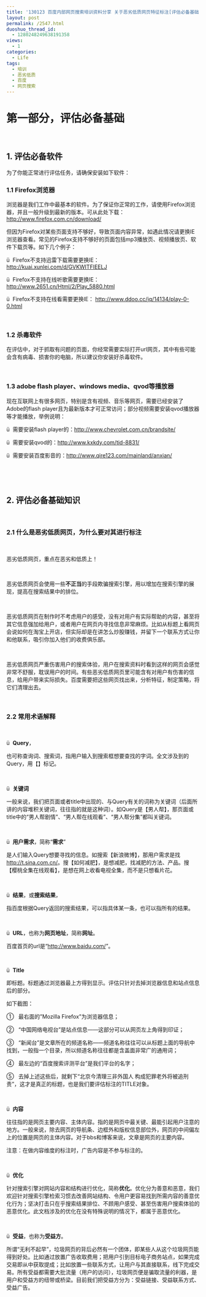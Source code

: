 ```yaml
---
title: '130123 百度内部网页搜索培训资料分享 关于恶劣低质网页特征标注[评估必备基础]'
layout: post
permalink: /2547.html
duoshuo_thread_id:
  - 1280248249638191358
views:
  - 1
categories:
  - Life
tags:
  - 培训
  - 恶劣低质
  - 百度
  - 网页搜索
---
```

# 第一部分，评估必备基础

&nbsp;

## 1. 评估必备软件

<p align="left">
  为了你能正常进行评估任务，请确保安装如下软件：
</p>

### 1.1 Firefox浏览器

<p align="left">
  浏览器是我们工作中最基本的软件。为了保证你正常的工作，请使用Firefox浏览器，并且一般升级到最新的版本。可从此处下载：<a href="http://www.firefox.com.cn/download/">http://www.firefox.com.cn/download/</a>
</p>

<p align="left">
  但因为Firefox对某些页面支持不够好，导致页面内容异常，如遇此情况请更换IE浏览器查看。常见的Firefox支持不够好的页面包括mp3播放页、视频播放页、软件下载页等。如下几个例子：
</p>

ü  Firefox不支持迅雷下载需要更换IE：<http://kuai.xunlei.com/d/GVKWITFIEELJ>

ü  Firefox不支持在线听歌需要更换IE：<http://www.2651.cn/Html/2/Play_5880.html>

ü  Firefox不支持在线看需要更换IE： <http://www.ddoo.cc/jq/14134/play-0-0.html>

&nbsp;

### 1.2 杀毒软件

<p align="left">
  在评估中，对于抓取有问题的页面，你经常需要实际打开url网页，其中有些可能会含有病毒、损害你的电脑，所以建议你安装好杀毒软件。
</p>

&nbsp;

### 1.3 adobe flash player、windows media、qvod等播放器

<p align="left">
  现在互联网上有很多网页，特别是含有视频、音乐等网页，需要已经安装了Adobe的flash player且为最新版本才可正常访问；部分视频需要安装qvod播放器等才能播放，举例说明：
</p>

ü  需要安装flash player的：<http://www.chevrolet.com.cn/brandsite/>

ü  需要安装qvod的：http://www.kxkdy.com/tid-8831/

ü  需要安装百度影音的：<http://www.qire123.com/mainland/anxian/>

&nbsp;

&nbsp;

## 2. 评估必备基础知识

&nbsp;

### 2.1 什么是恶劣低质网页，为什么要对其进行标注

&nbsp;

恶劣低质网页，重点在恶劣和低质上！

&nbsp;

恶劣低质网页会使用一些**不正当**的手段欺骗搜索引擎，用以增加在搜索引擎的展现，提高在搜索结果中的排位。

&nbsp;

恶劣低质网页在制作时不考虑用户的感受，没有对用户有实际帮助的内容，甚至将其它信息强加给用户，或者用户在网页内寻找信息非常麻烦。比如从标题上看网页会说如何在淘宝上开店，但实际却是在讲怎么炒股赚钱，并留下一个联系方式让你和他联系，吸引你加入他们的收费俱乐部。

&nbsp;

恶劣低质网页严重伤害用户的搜索体验，用户在搜索资料时看到这样的网页会感觉非常不舒服，耽误用户的时间。有些恶劣低质网页里可能含有对用户有伤害的信息，给用户带来实际损失。百度需要把这些网页找出来，分析特征，制定策略，将它们清理出去。

&nbsp;

### 2.2 常用术语解释

&nbsp;

ü  **Query**，

也可称查询词、搜索词，指用户输入到搜索框想要查找的字词。全文涉及到的Query，用【】标记。

&nbsp;

ü  **关键词**

一般来说，我们把页面或者title中出现的、与Query有关的词称为关键词（后面所讲的内容堆积关键词，往往指的就是这种词）。如Query是【男人帮】，那页面或title中的“男人帮剧情”、“男人帮在线观看”、“男人帮分集”都叫关键词。

&nbsp;

ü  **用户需求**，简称“**需求**”

是人们输入Query想要寻找的信息。如搜索【新浪微博】，那用户需求是找<http://t.sina.com.cn/>。搜【如何减肥】，是想减肥，找减肥的方法、产品。搜【樱桃全集在线观看】，是想在网上收看电视全集，而不是只想看片花。

&nbsp;

ü  **结果**，或**搜索结果**，

指百度根据Query返回的搜索结果，可以指具体某一条，也可以指所有的结果。

&nbsp;

ü  **URL**，也称为**网页地址**，简称**网址**。

百度首页的url是“<http://www.baidu.com/>”。

&nbsp;

ü  **Title**

即标题。标题通过浏览器最上方得到显示。评估只针对去掉浏览器信息和站点信息后的部分。

如下截图：

①   最右面的”Mozilla Firefox”为浏览器信息；

②   “中国网络电视台”是站点信息——这部分可以从网页左上角得到印证；

③   “新闻台”是文章所在的频道名称——频道名称往往可以从标题上面的导航中找到，一般指一个目录，所以频道名称往往都是含盖面非常广的通用词；

④   最左边的“百度搜索评测平台”是我们平台的名字；

⑤   去掉上述这些后，就剩下“北京今清理三非外国人 构成犯罪老外将被追刑责”，这才是真正的标题，也是我们要评估标注的TITLE对象。

&nbsp;

ü  **内容**

往往指的是网页主要内容、主体内容。指的是网页中最关键、最能引起用户注意的地方。一般来说，除去网页的导航条、边框外和版权信息部位外，网页的中间偏左上的位置是网页的主体内容。对于bbs和博客来说，文章是网页的主要内容。

注意：在做内容维度的标注时，广告内容是不参与标注的。

&nbsp;

ü  **优化**

针对搜索引擎对网站内容和结构进行优化，简称**优化**。优化分为善意和恶意，我们欢迎针对搜索引擎检索习惯去改善网站结构、令用户更容易找到所需内容的善意优化行为；坚决打击只在乎搜索结果排位、不顾用户感受、甚至伤害用户搜索体验的恶意优化。此文档涉及的优化在没有特殊说明的情况下，都属于恶意优化。

&nbsp;

ü  **受益**，也称为**受益方**。

所谓“无利不起早”，垃圾网页的背后必然有一个团体，即某些人从这个垃圾网页能得到好处。比如通过放置广告收取费用；把用户引到目标电子商务站点，如果完成交易即从中获取提成；比如放置一些联系方式，让用户与其直接联系，线下完成交易。所有受益都需要大批流量（用户的访问），垃圾网页便是骗取流量的利器，是用户和受益方的纽带或桥梁。目前我们把受益方分为：受益链接、受益联系方式、受益广告。